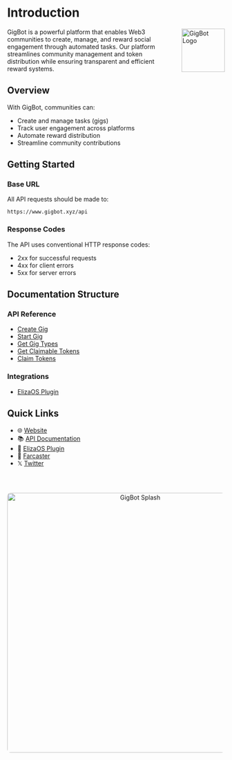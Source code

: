 # Introduction

<div style="display: flex; align-items: center; margin-bottom: 20px;">
  <div style="flex: 1;">
    GigBot is a powerful platform that enables Web3 communities to create, manage, and reward social engagement through automated tasks. Our platform streamlines community management and token distribution while ensuring transparent and efficient reward systems.
  </div>
  <div style="margin-left: 20px;">
    <a href="https://gigbot.xyz">
      <img src="https://res.cloudinary.com/duhvlptwp/image/upload/v1741099527/gigbot-logo_jlwocq.png" alt="GigBot Logo" width="100"/>
    </a>
  </div>
</div>

## Overview

With GigBot, communities can:

- Create and manage tasks (gigs)
- Track user engagement across platforms
- Automate reward distribution
- Streamline community contributions

## Getting Started

### Base URL

All API requests should be made to:

```
https://www.gigbot.xyz/api
```

### Response Codes

The API uses conventional HTTP response codes:

- 2xx for successful requests
- 4xx for client errors
- 5xx for server errors

## Documentation Structure

### API Reference

- [Create Gig](api/gigs/create-gig.md)
- [Start Gig](api/gigs/start-gig.md)
- [Get Gig Types](api/gigs/get-gig-types.md)
- [Get Claimable Tokens](api/claims/get-claimable-tokens.md)
- [Claim Tokens](api/claims/claim-tokens.md)

### Integrations

- [ElizaOS Plugin](integrations/eliza-plugin.md)

## Quick Links

- 🌐 [Website](https://gigbot.xyz)
- 📚 [API Documentation](https://www.gigbot.xyz/api-doc)
- 🤖 [ElizaOS Plugin](https://github.com/PaymagicXYZ/plugin-gigbot)
- 🦤 [Farcaster](https://warpcast.com/gigbot.eth)
- 𝕏 [Twitter](https://x.com/gigbot_)

<div align="center" style="margin: 60px 0 40px 0;">
  <img src="https://res.cloudinary.com/duhvlptwp/image/upload/v1741099471/splash_ay2o5j.gif" alt="GigBot Splash" width="600" style="border-radius: 8px;"/>
</div>
